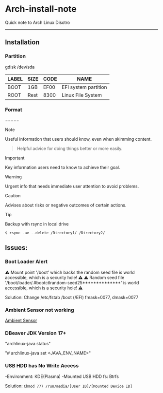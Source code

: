 # Arch-install-note

Quick note to Arch Linux Disotro

----

## Installation

### Partition 

gdisk /dev/sda

| LABEL | SIZE | CODE | NAME |
|---|---|---|---|
| BOOT | 1GB | EF00 | EFI system partition |
| ROOT | Rest | 8300 | Linux File System |



### Format 




=====


> [!NOTE]
> Useful information that users should know, even when skimming content.

> Helpful advice for doing things better or more easily.

> [!IMPORTANT]
> Key information users need to know to achieve their goal.

> [!WARNING]
> Urgent info that needs immediate user attention to avoid problems.

> [!CAUTION]
> Advises about risks or negative outcomes of certain actions.


> [!TIP]
> Backup with rsync in local drive 

``$ rsync -av --delete /Directory1/ /Directory2/``


## Issues:

### Boot Loader Alert
⚠️ Mount point '/boot' which backs the random seed file is world accessible, which is a security hole! ⚠️
⚠️ Random seed file '/boot/loader/.#bootctlrandom-seed25**************' is world accessible, which is a security hole! ⚠️

Solution: Change /etc/fstab /boot (/EFI) fmask=0077, dmask=0077 


### Ambient Sensor not working

[Ambient Sensor](https://github.com/mikhail-m1/illuminanced)


### DBeaver JDK Version 17+ 

"archlinux-java status"

"# archlinux-java set <JAVA_ENV_NAME>"

### USB HDD has No Write Access

 -Environment: KDE(Plasma) 
 -Mounted USB HDD fs: Btrfs
 
 Solution: ``Chmod 777 /run/media/[User ID]/[Mounted Device ID]``

 
